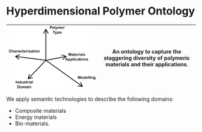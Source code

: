 # Hyperdimensional Polymer Ontology

| ![Dimensions](./graphics/dimensions.png) | An ontology to capture the staggering diversity of polymeric materials and their applications. |
| ---------------------------------------- | ------------------------------------------------------------ |

We apply semantic technologies to describe the following domains:

* Composite materials
* Energy materials
* Bio-materials.

